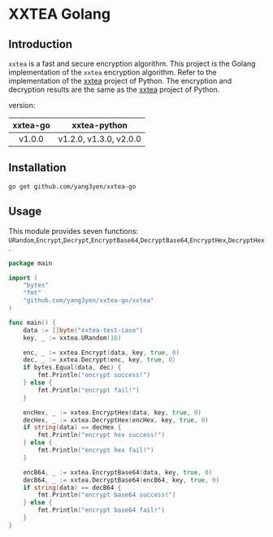 # XXTEA Golang

## Introduction

`xxtea` is a fast and secure encryption algorithm. This project is the Golang implementation of the `xxtea` encryption algorithm. Refer to the implementation of the [xxtea](https://github.com/ifduyue/xxtea) project of Python. The encryption and decryption results are the same as the [xxtea](https://github.com/ifduyue/xxtea) project of Python.

version:

| xxtea-go |      xxtea-python      |
| :------: | :--------------------: |
|  v1.0.0  | v1.2.0, v1.3.0, v2.0.0 |

## Installation

```shell
go get github.com/yang3yen/xxtea-go
```

## Usage

This module provides seven functions: `URandom`,`Encrypt`,`Decrypt`,`EncryptBase64`,`DecryptBase64`,`EncryptHex`,`DecryptHex`.

```go
package main

import (
	"bytes"
	"fmt"
	"github.com/yang3yen/xxtea-go/xxtea"
)

func main() {
	data := []byte("xxtea-test-case")
	key, _ := xxtea.URandom(16)

	enc, _ := xxtea.Encrypt(data, key, true, 0)
	dec, _ := xxtea.Decrypt(enc, key, true, 0)
	if bytes.Equal(data, dec) {
		fmt.Println("encrypt success!")
	} else {
		fmt.Println("encrypt fail!")
	}

	encHex, _ := xxtea.EncryptHex(data, key, true, 0)
	decHex, _ := xxtea.DecryptHex(encHex, key, true, 0)
	if string(data) == decHex {
		fmt.Println("encrypt hex success!")
	} else {
		fmt.Println("encrypt hex fail!")
	}

	encB64, _ := xxtea.EncryptBase64(data, key, true, 0)
	decB64, _ := xxtea.DecryptBase64(encB64, key, true, 0)
	if string(data) == decB64 {
		fmt.Println("encrypt base64 success!")
	} else {
		fmt.Println("encrypt base64 fail!")
	}
}
```